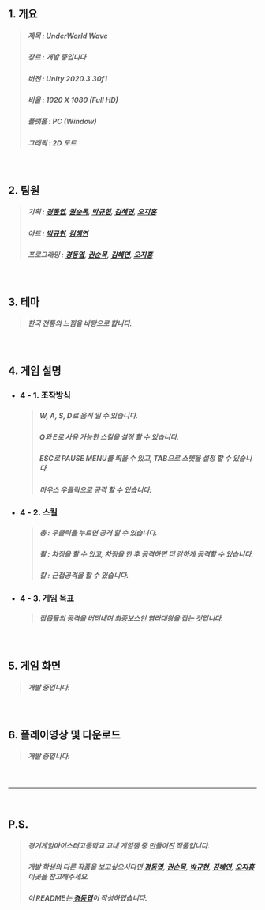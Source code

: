 ## 1. 개요
  >##### 제목 : UnderWorld Wave
  >##### 장르 : 개발 중입니다
  >##### 버전 : Unity 2020.3.30f1
  >##### 비율 : 1920 X 1080 (Full HD)
  >##### 플랫폼 : PC (Window)
  >##### 그래픽 : 2D 도트

<br/>

## 2. 팀원
  >##### 기획 : [경동엽], [권순목], [박규현], [김혜연], [오지홍]
  >##### 아트 : [박규현], [김혜연]
  >##### 프로그래밍 : [경동엽], [권순목], [김혜연], [오지홍]

<br/>

## 3. 테마
  >##### 한국 전통의 느낌을 바탕으로 합니다.

<br/>

## 4. 게임 설명 
  + ### 4 - 1. 조작방식
      >##### W, A, S, D로 움직 일 수 있습니다. 
      >##### Q와 E로 사용 가능한 스킬을 설정 할 수 있습니다.
      >##### ESC로 PAUSE MENU를 띄울 수 있고, TAB으로 스텟을 설정 할 수 있습니다. 
      >##### 마우스 우클릭으로 공격 할 수 있습니다. 

  + ### 4 - 2. 스킬 
      >##### 총 : 우클릭을 누르면 공격 할 수 있습니다. 
      >##### 활 : 차징을 할 수 있고, 차징을 한 후 공격하면 더 강하게 공격할 수 있습니다.
      >##### 칼 : 근접공격을 할 수 있습니다.

  + ### 4 - 3. 게임 목표 
      >##### 잡몹들의 공격을 버텨내며 최종보스인 염라대왕을 잡는 것입니다.

<br/>

## 5. 게임 화면
  >##### 개발 중입니다.

<br/>

## 6. 플레이영상 및 다운로드 
  >##### 개발 중입니다.

<br/>

---

<br/>

## P.S.
  >##### 경기게임마이스터고등학교 교내 게임잼 중 만들어진 작품입니다.
  >##### 개발 학생의 다른 작품을 보고싶으시다면 [경동엽][경동엽학교포폴], [권순목][권순목학교포폴], [박규현][박규현학교포폴], [김혜연][김혜연학교포폴], [오지홍][오지홍학교포폴] 이곳을 참고해주세요.
  >##### 이 README는 [경동엽]이 작성하였습니다. 

[경동엽]: https://github.com/DDongYeop "깃허브로 이동됩니다"
[권순목]: https://github.com/ban324 "깃허브로 이동됩니다"
[박규현]: https://github.com/parkkyuhyeun "깃허브로 이동됩니다"
[김혜연]: https://github.com/hyeyeon059 "깃허브로 이동됩니다"
[오지홍]: https://github.com/phjh "깃허브로 이동됩니다"

[경동엽학교포폴]: http://ggm.gondr.net/user/profile/274 "경기게임마이스터고등학교 포트폴리오 사이트로 이동됩니다."
[권순목학교포폴]: http://ggm.gondr.net/user/profile/200 "경기게임마이스터고등학교 포트폴리오 사이트로 이동됩니다."
[박규현학교포폴]: http://ggm.gondr.net/user/profile/253 "경기게임마이스터고등학교 포트폴리오 사이트로 이동됩니다."
[김혜연학교포폴]: http://ggm.gondr.net/user/profile/203 "경기게임마이스터고등학교 포트폴리오 사이트로 이동됩니다."
[오지홍학교포폴]: http://ggm.gondr.net/user/profile/211 "경기게임마이스터고등학교 포트폴리오 사이트로 이동됩니다."